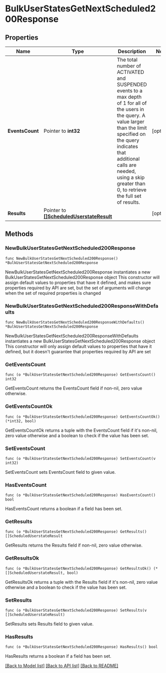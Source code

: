 # BulkUserStatesGetNextScheduled200Response

## Properties

Name | Type | Description | Notes
------------ | ------------- | ------------- | -------------
**EventsCount** | Pointer to **int32** | The total number of ACTIVATED and SUSPENDED events to a max depth of 1 for all of the users in the query. A value larger than the limit specified on the query indicates that additional calls are needed, using a skip greater than 0, to retrieve the full set of results. | [optional] 
**Results** | Pointer to [**[]ScheduledUserstateResult**](ScheduledUserstateResult.md) |  | [optional] 

## Methods

### NewBulkUserStatesGetNextScheduled200Response

`func NewBulkUserStatesGetNextScheduled200Response() *BulkUserStatesGetNextScheduled200Response`

NewBulkUserStatesGetNextScheduled200Response instantiates a new BulkUserStatesGetNextScheduled200Response object
This constructor will assign default values to properties that have it defined,
and makes sure properties required by API are set, but the set of arguments
will change when the set of required properties is changed

### NewBulkUserStatesGetNextScheduled200ResponseWithDefaults

`func NewBulkUserStatesGetNextScheduled200ResponseWithDefaults() *BulkUserStatesGetNextScheduled200Response`

NewBulkUserStatesGetNextScheduled200ResponseWithDefaults instantiates a new BulkUserStatesGetNextScheduled200Response object
This constructor will only assign default values to properties that have it defined,
but it doesn't guarantee that properties required by API are set

### GetEventsCount

`func (o *BulkUserStatesGetNextScheduled200Response) GetEventsCount() int32`

GetEventsCount returns the EventsCount field if non-nil, zero value otherwise.

### GetEventsCountOk

`func (o *BulkUserStatesGetNextScheduled200Response) GetEventsCountOk() (*int32, bool)`

GetEventsCountOk returns a tuple with the EventsCount field if it's non-nil, zero value otherwise
and a boolean to check if the value has been set.

### SetEventsCount

`func (o *BulkUserStatesGetNextScheduled200Response) SetEventsCount(v int32)`

SetEventsCount sets EventsCount field to given value.

### HasEventsCount

`func (o *BulkUserStatesGetNextScheduled200Response) HasEventsCount() bool`

HasEventsCount returns a boolean if a field has been set.

### GetResults

`func (o *BulkUserStatesGetNextScheduled200Response) GetResults() []ScheduledUserstateResult`

GetResults returns the Results field if non-nil, zero value otherwise.

### GetResultsOk

`func (o *BulkUserStatesGetNextScheduled200Response) GetResultsOk() (*[]ScheduledUserstateResult, bool)`

GetResultsOk returns a tuple with the Results field if it's non-nil, zero value otherwise
and a boolean to check if the value has been set.

### SetResults

`func (o *BulkUserStatesGetNextScheduled200Response) SetResults(v []ScheduledUserstateResult)`

SetResults sets Results field to given value.

### HasResults

`func (o *BulkUserStatesGetNextScheduled200Response) HasResults() bool`

HasResults returns a boolean if a field has been set.


[[Back to Model list]](../README.md#documentation-for-models) [[Back to API list]](../README.md#documentation-for-api-endpoints) [[Back to README]](../README.md)


